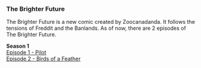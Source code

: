 ### The Brighter Future

The Brighter Future is a new comic created by Zoocanadanda. It follows the tensions of Freddit and the Banlands.
As of now, there are 2 episodes of The Brighter Future.

**Season 1**                         
[Episode 1 - Pilot](https://imgur.com/a/EYe0kgM)                   
[Episode 2 - Birds of a Feather](https://imgur.com/a/9TbqVZv)